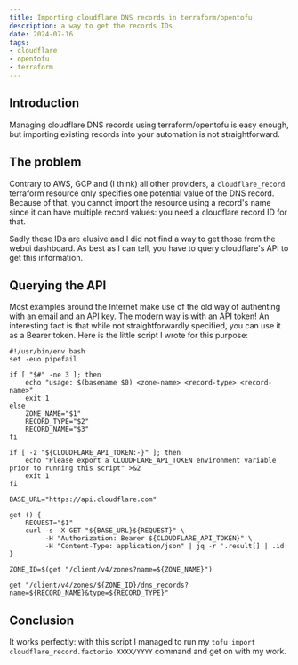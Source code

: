 ```yaml
---
title: Importing cloudflare DNS records in terraform/opentofu
description: a way to get the records IDs
date: 2024-07-16
tags:
- cloudflare
- opentofu
- terraform
---
```


## Introduction

Managing cloudflare DNS records using terraform/opentofu is easy enough, but importing existing records into your automation is not straightforward.

## The problem

Contrary to AWS, GCP and (I think) all other providers, a `cloudflare_record` terraform resource only specifies one potential value of the DNS record. Because of that, you cannot import the resource using a record's name since it can have multiple record values: you need a cloudflare record ID for that.

Sadly these IDs are elusive and I did not find a way to get those from the webui dashboard. As best as I can tell, you have to query cloudflare's API to get this information.

## Querying the API

Most examples around the Internet make use of the old way of authenting with an email and an API key. The modern way is with an API token! An interesting fact is that while not straightforwardly specified, you can use it as a Bearer token. Here is the little script I wrote for this purpose:

``` shell
#!/usr/bin/env bash
set -euo pipefail

if [ "$#" -ne 3 ]; then
    echo "usage: $(basename $0) <zone-name> <record-type> <record-name>"
    exit 1
else
    ZONE_NAME="$1"
    RECORD_TYPE="$2"
    RECORD_NAME="$3"
fi

if [ -z "${CLOUDFLARE_API_TOKEN:-}" ]; then
    echo "Please export a CLOUDFLARE_API_TOKEN environment variable prior to running this script" >&2
    exit 1
fi

BASE_URL="https://api.cloudflare.com"

get () {
    REQUEST="$1"
    curl -s -X GET "${BASE_URL}${REQUEST}" \
         -H "Authorization: Bearer ${CLOUDFLARE_API_TOKEN}" \
         -H "Content-Type: application/json" | jq -r '.result[] | .id'
}

ZONE_ID=$(get "/client/v4/zones?name=${ZONE_NAME}")

get "/client/v4/zones/${ZONE_ID}/dns_records?name=${RECORD_NAME}&type=${RECORD_TYPE}"
```

## Conclusion

It works perfectly: with this script I managed to run my `tofu import cloudflare_record.factorio XXXX/YYYY` command and get on with my work.

